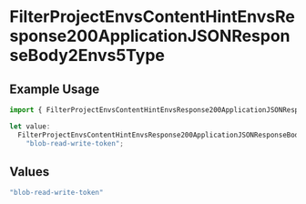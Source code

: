 # FilterProjectEnvsContentHintEnvsResponse200ApplicationJSONResponseBody2Envs5Type

## Example Usage

```typescript
import { FilterProjectEnvsContentHintEnvsResponse200ApplicationJSONResponseBody2Envs5Type } from "@vercel/sdk/models/operations";

let value:
  FilterProjectEnvsContentHintEnvsResponse200ApplicationJSONResponseBody2Envs5Type =
    "blob-read-write-token";
```

## Values

```typescript
"blob-read-write-token"
```